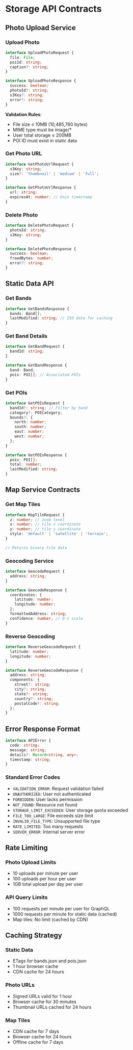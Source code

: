 # Storage API Contracts

## Photo Upload Service

### Upload Photo
```typescript
interface UploadPhotoRequest {
  file: File;
  poiId: string;
  caption?: string;
}

interface UploadPhotoResponse {
  success: boolean;
  photoId?: string;
  s3Key?: string;
  error?: string;
}
```

**Validation Rules**:
- File size ≤ 10MB (10,485,760 bytes)
- MIME type must be image/*
- User total storage ≤ 200MB
- POI ID must exist in static data

### Get Photo URL
```typescript
interface GetPhotoUrlRequest {
  s3Key: string;
  size?: 'thumbnail' | 'medium' | 'full';
}

interface GetPhotoUrlResponse {
  url: string;
  expiresAt: number; // Unix timestamp
}
```

### Delete Photo
```typescript
interface DeletePhotoRequest {
  photoId: string;
  s3Key: string;
}

interface DeletePhotoResponse {
  success: boolean;
  freedBytes: number;
  error?: string;
}
```

## Static Data API

### Get Bands
```typescript
interface GetBandsResponse {
  bands: Band[];
  lastModified: string; // ISO date for caching
}
```

### Get Band Details
```typescript
interface GetBandRequest {
  bandId: string;
}

interface GetBandResponse {
  band: Band;
  pois: POI[]; // Associated POIs
}
```

### Get POIs
```typescript
interface GetPOIsRequest {
  bandId?: string; // Filter by band
  category?: POICategory;
  bounds?: {
    north: number;
    south: number;
    east: number;
    west: number;
  };
}

interface GetPOIsResponse {
  pois: POI[];
  total: number;
  lastModified: string;
}
```

## Map Service Contracts

### Get Map Tiles
```typescript
interface MapTileRequest {
  z: number; // zoom level
  x: number; // tile x coordinate
  y: number; // tile y coordinate
  style: 'default' | 'satellite' | 'terrain';
}

// Returns binary tile data
```

### Geocoding Service
```typescript
interface GeocodeRequest {
  address: string;
}

interface GeocodeResponse {
  coordinates: {
    latitude: number;
    longitude: number;
  };
  formattedAddress: string;
  confidence: number; // 0-1 scale
}
```

### Reverse Geocoding
```typescript
interface ReverseGeocodeRequest {
  latitude: number;
  longitude: number;
}

interface ReverseGeocodeResponse {
  address: string;
  components: {
    street?: string;
    city?: string;
    state?: string;
    country?: string;
    postalCode?: string;
  };
}
```

## Error Response Format

```typescript
interface APIError {
  code: string;
  message: string;
  details?: Record<string, any>;
  timestamp: string;
}
```

### Standard Error Codes
- `VALIDATION_ERROR`: Request validation failed
- `UNAUTHORIZED`: User not authenticated
- `FORBIDDEN`: User lacks permission
- `NOT_FOUND`: Resource not found
- `STORAGE_LIMIT_EXCEEDED`: User storage quota exceeded
- `FILE_TOO_LARGE`: File exceeds size limit
- `INVALID_FILE_TYPE`: Unsupported file type
- `RATE_LIMITED`: Too many requests
- `SERVER_ERROR`: Internal server error

## Rate Limiting

### Photo Upload Limits
- 10 uploads per minute per user
- 100 uploads per hour per user
- 1GB total upload per day per user

### API Query Limits
- 100 requests per minute per user for GraphQL
- 1000 requests per minute for static data (cached)
- Map tiles: No limit (cached by CDN)

## Caching Strategy

### Static Data
- ETags for bands.json and pois.json
- 1 hour browser cache
- CDN cache for 24 hours

### Photo URLs
- Signed URLs valid for 1 hour
- Browser cache for 30 minutes
- Thumbnail URLs cached for 24 hours

### Map Tiles
- CDN cache for 7 days
- Browser cache for 24 hours
- Offline cache for 7 days
